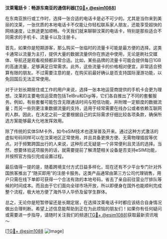 **汶萊電話卡：畅游东南亚的通信利器[[TG💪+ @esim1088](https://t.me/s/esim1088)]**

在东南亚旅行或工作时，选择一张合适的电话卡是必不可少的。尤其是当你来到美丽的汶莱，一张优质的本地电话卡不仅能让你轻松联系家人朋友，还能享受超快的网络速度，让旅途更加顺畅。今天我们就来聊聊汶莱的电话卡，特别是那些适合不同需求的手机卡、流量卡以及注册卡。

首先，如果你是短期游客，那么购买一张临时的流量卡可能是最方便的选择。这类卡通常以流量为主打，提供大量的数据流量供你在旅途中使用，无论是刷社交媒体、导航还是观看视频都非常合适。比如，某些品牌的流量卡可能会提供每日1GB的高速流量，足够满足日常需求。此外，这些流量卡的价格相对便宜，非常适合预算有限的朋友。不过需要注意的是，在购买前最好确认是否支持国际漫游功能，以免回国后无法正常使用。

对于计划长期居住或工作的用户来说，选择一张本地运营商提供的手机卡会更为理想。汶莱的主要电信运营商包括TelBru和Digi等，它们各自推出了不同的套餐服务。例如，有些套餐可能包含无限通话时间与短信功能，并附赠一定额度的数据流量；而另一些则更注重数据流量的支持，适用于经常需要在线办公或者依赖互联网的人群。因此，在决定之前一定要根据自己的实际需求仔细比较各项条款，确保所选方案能够最大化地发挥效用。

除了传统的实体SIM卡外，如今eSIM技术也逐渐普及开来。通过这种方式激活的虚拟号码同样可以在汶莱地区正常使用，并且具备更换方便、无需物理插拔等优点。对于频繁跨国出行的人来说，这种形式无疑是一个非常便利且灵活的选择。当然，想要体验这项服务的话，就需要提前了解清楚相关设备是否支持eSIM功能，并按照官方指引完成设置过程。

最后值得一提的是，随着跨境支付方式日益多样化，现在还有不少平台专门针对外国旅客推出了“随买即用”的注册卡服务。这类产品通常由第三方公司代理销售，用户只需在线下单即可获得一个合法有效的本地号码，省去了亲自前往营业厅排队等候的时间成本。而且由于它们面向全球市场开放，所以即便身在国外也能顺利完成整个流程，极大地方便了海外华人华侨及留学生群体。

总之，无论你是短暂停留还是长期定居，在选择汶莱电话卡时都应该结合自身情况做出合理判断。希望上述信息能帮助到正在为此烦恼的朋友们！如果你有任何疑问或需要进一步指导，请随时关注我们的频道[[TG💪+ @esim1088](https://t.me/s/esim1088)]获取最新资讯哦～ 

[[TG💪+ @esim1088](https://t.me/s/esim1088) ![Image](https://i.postimg.cc/4NQfJmqS/Snipaste-2025-05-13-00-14-12.png)]